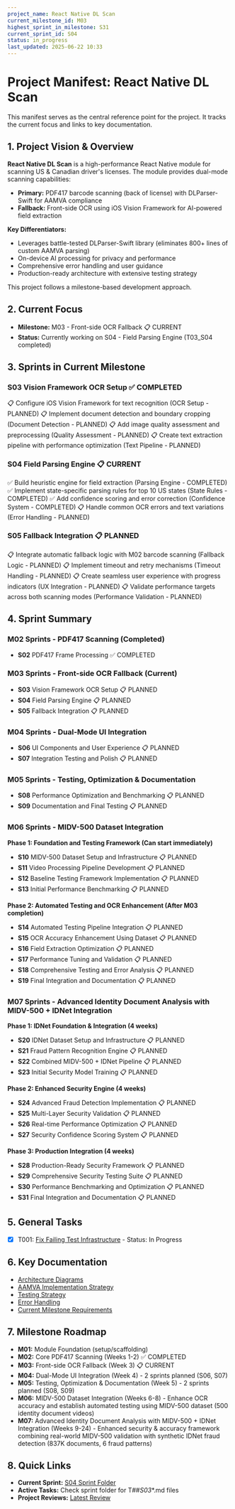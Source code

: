 ```yaml
---
project_name: React Native DL Scan
current_milestone_id: M03
highest_sprint_in_milestone: S31
current_sprint_id: S04
status: in_progress
last_updated: 2025-06-22 10:33
---
```


# Project Manifest: React Native DL Scan

This manifest serves as the central reference point for the project. It tracks the current focus and links to key documentation.

## 1. Project Vision & Overview

**React Native DL Scan** is a high-performance React Native module for scanning US & Canadian driver's licenses. The module provides dual-mode scanning capabilities:

- **Primary:** PDF417 barcode scanning (back of license) with DLParser-Swift for AAMVA compliance
- **Fallback:** Front-side OCR using iOS Vision Framework for AI-powered field extraction

**Key Differentiators:**
- Leverages battle-tested DLParser-Swift library (eliminates 800+ lines of custom AAMVA parsing)
- On-device AI processing for privacy and performance
- Comprehensive error handling and user guidance
- Production-ready architecture with extensive testing strategy

This project follows a milestone-based development approach.

## 2. Current Focus

- **Milestone:** M03 - Front-side OCR Fallback 📋 CURRENT
- **Status:** Currently working on S04 - Field Parsing Engine (T03_S04 completed)

## 3. Sprints in Current Milestone

### S03 Vision Framework OCR Setup ✅ COMPLETED

📋 Configure iOS Vision Framework for text recognition (OCR Setup - PLANNED)
📋 Implement document detection and boundary cropping (Document Detection - PLANNED) 
📋 Add image quality assessment and preprocessing (Quality Assessment - PLANNED)
📋 Create text extraction pipeline with performance optimization (Text Pipeline - PLANNED)

### S04 Field Parsing Engine 📋 CURRENT

✅ Build heuristic engine for field extraction (Parsing Engine - COMPLETED)
✅ Implement state-specific parsing rules for top 10 US states (State Rules - COMPLETED)
✅ Add confidence scoring and error correction (Confidence System - COMPLETED)
📋 Handle common OCR errors and text variations (Error Handling - PLANNED)

### S05 Fallback Integration 📋 PLANNED

📋 Integrate automatic fallback logic with M02 barcode scanning (Fallback Logic - PLANNED)
📋 Implement timeout and retry mechanisms (Timeout Handling - PLANNED)
📋 Create seamless user experience with progress indicators (UX Integration - PLANNED)
📋 Validate performance targets across both scanning modes (Performance Validation - PLANNED)

## 4. Sprint Summary

### M02 Sprints - PDF417 Scanning (Completed)
- **S02** PDF417 Frame Processing ✅ COMPLETED

### M03 Sprints - Front-side OCR Fallback (Current)
- **S03** Vision Framework OCR Setup 📋 PLANNED
- **S04** Field Parsing Engine 📋 PLANNED  
- **S05** Fallback Integration 📋 PLANNED

### M04 Sprints - Dual-Mode UI Integration
- **S06** UI Components and User Experience 📋 PLANNED
- **S07** Integration Testing and Polish 📋 PLANNED

### M05 Sprints - Testing, Optimization & Documentation
- **S08** Performance Optimization and Benchmarking 📋 PLANNED
- **S09** Documentation and Final Testing 📋 PLANNED

### M06 Sprints - MIDV-500 Dataset Integration
**Phase 1: Foundation and Testing Framework (Can start immediately)**
- **S10** MIDV-500 Dataset Setup and Infrastructure 📋 PLANNED
- **S11** Video Processing Pipeline Development 📋 PLANNED
- **S12** Baseline Testing Framework Implementation 📋 PLANNED
- **S13** Initial Performance Benchmarking 📋 PLANNED

**Phase 2: Automated Testing and OCR Enhancement (After M03 completion)**
- **S14** Automated Testing Pipeline Integration 📋 PLANNED
- **S15** OCR Accuracy Enhancement Using Dataset 📋 PLANNED
- **S16** Field Extraction Optimization 📋 PLANNED
- **S17** Performance Tuning and Validation 📋 PLANNED
- **S18** Comprehensive Testing and Error Analysis 📋 PLANNED
- **S19** Final Integration and Documentation 📋 PLANNED

### M07 Sprints - Advanced Identity Document Analysis with MIDV-500 + IDNet Integration
**Phase 1: IDNet Foundation & Integration (4 weeks)**
- **S20** IDNet Dataset Setup and Infrastructure 📋 PLANNED
- **S21** Fraud Pattern Recognition Engine 📋 PLANNED
- **S22** Combined MIDV-500 + IDNet Pipeline 📋 PLANNED
- **S23** Initial Security Model Training 📋 PLANNED

**Phase 2: Enhanced Security Engine (4 weeks)**
- **S24** Advanced Fraud Detection Implementation 📋 PLANNED
- **S25** Multi-Layer Security Validation 📋 PLANNED
- **S26** Real-time Performance Optimization 📋 PLANNED
- **S27** Security Confidence Scoring System 📋 PLANNED

**Phase 3: Production Integration (4 weeks)**
- **S28** Production-Ready Security Framework 📋 PLANNED
- **S29** Comprehensive Security Testing Suite 📋 PLANNED
- **S30** Performance Benchmarking and Optimization 📋 PLANNED
- **S31** Final Integration and Documentation 📋 PLANNED

## 5. General Tasks

- [x] T001: [Fix Failing Test Infrastructure](04_GENERAL_TASKS/T001_Fix_Failing_Test_Infrastructure.md) - Status: In Progress

## 6. Key Documentation

- [Architecture Diagrams](../docs/ARCHITECTURE_DIAGRAMS.md)
- [AAMVA Implementation Strategy](../docs/AAMVA_IMPLEMENTATION.md)
- [Testing Strategy](../docs/TESTING_STRATEGY.md)
- [Error Handling](../docs/ERROR_HANDLING.md)
- [Current Milestone Requirements](./02_REQUIREMENTS/M03_Front_Side_OCR_Fallback/)

## 7. Milestone Roadmap

- **M01:** Module Foundation (setup/scaffolding)
- **M02:** Core PDF417 Scanning (Weeks 1-2) ✅ COMPLETED
- **M03:** Front-side OCR Fallback (Week 3) 📋 CURRENT
- **M04:** Dual-Mode UI Integration (Week 4) - 2 sprints planned (S06, S07)
- **M05:** Testing, Optimization & Documentation (Week 5) - 2 sprints planned (S08, S09)
- **M06:** MIDV-500 Dataset Integration (Weeks 6-8) - Enhance OCR accuracy and establish automated testing using MIDV-500 dataset (500 identity document videos)
- **M07:** Advanced Identity Document Analysis with MIDV-500 + IDNet Integration (Weeks 9-24) - Enhanced security & accuracy framework combining real-world MIDV-500 validation with synthetic IDNet fraud detection (837K documents, 6 fraud patterns)

## 8. Quick Links

- **Current Sprint:** [S04 Sprint Folder](./03_SPRINTS/S04_M03_Field_Parsing_Engine/)
- **Active Tasks:** Check sprint folder for T##_S03_*.md files
- **Project Reviews:** [Latest Review](./10_STATE_OF_PROJECT/)
